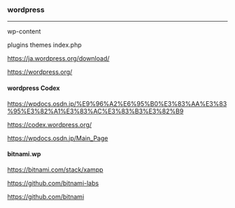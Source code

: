 ### wordpress
---
wp-content

plugins
themes
index.php


https://ja.wordpress.org/download/

https://wordpress.org/

#### wordpress Codex
https://wpdocs.osdn.jp/%E9%96%A2%E6%95%B0%E3%83%AA%E3%83%95%E3%82%A1%E3%83%AC%E3%83%B3%E3%82%B9

https://codex.wordpress.org/

https://wpdocs.osdn.jp/Main_Page

#### bitnami.wp
https://bitnami.com/stack/xampp

https://github.com/bitnami-labs

https://github.com/bitnami



